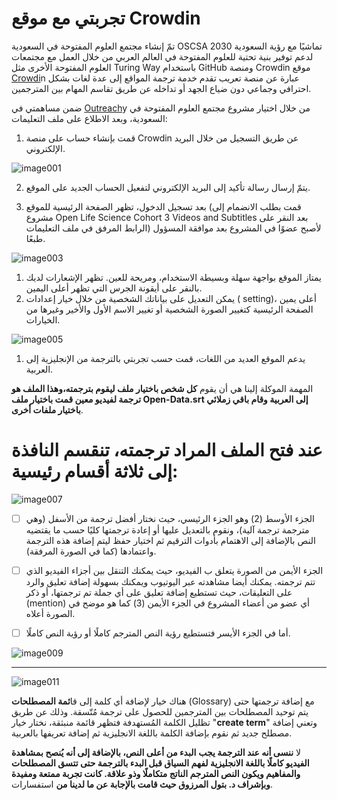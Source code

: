 # تجربتي مع موقع Crowdin 
 
 تمّ إنشاء مجتمع العلوم المفتوحة في السعودية OSCSA تماشيًا مع رؤية السعودية 2030 لدعم توفير بنية تحتية للعلوم المفتوحة في العالم العربي من خلال العمل مع مجتمعات العلوم المفتوحة الأخرى مثل  Turing Way  باستخدام  GitHub ومنصة Crowdin
موقع[ Crowdi](https://crowdin.com/)n عبارة عن منصة تعريب تقدم خدمة ترجمة المواقع إلى عدة لغات بشكل احترافي وجماعي دون ضياع الجهد أو تداخله عن طريق تقاسم المهام بين المترجمين.

ضمن مساهمتي في [Outreach](https://outreachy.com/)y  من خلال اختيار مشروع مجتمع العلوم المفتوحة في السعودية، وبعد الاطلاع على ملف التعليمات:
1. قمت بإنشاء حساب على منصة Crowdin عن طريق التسجيل من خلال البريد الإلكتروني. 

![image001](https://user-images.githubusercontent.com/31999574/199712779-2d9516a5-c475-4dc0-a330-785aedf2c5be.png)

2. يتمّ إرسال رسالة تأكيد إلى البريد الإلكتروني لتفعيل الحساب الجديد على الموقع.

1. بعد تسجيل الدخول، 
تظهر الصفحة الرئيسية للموقع (قمت بطلب الانضمام إلى مشروع Open Life Science Cohort 3 Videos and Subtitles بعد النقر على الرابط المرفق في ملف التعليمات)  لأصبح عضوًا في المشروع بعد موافقة المسؤول طبعًا.
 
![image003](https://user-images.githubusercontent.com/31999574/199713362-c5dc7682-f148-4225-8f4d-4961d0ecd588.png)

1. يمتاز الموقع بواجهة سهلة وبسيطة الاستخدام، ومريحة للعين. 
            تظهر الإشعارات لديك بالنقر على أيقونة الجرس التي تظهر أعلى اليمين.
1. يمكن التعديل على بياناتك الشخصية من خلال خيار إعدادات ( setting)، أعلى يمين الصفحة الرئيسية كتغيير الصورة الشخصية أو تغيير الاسم الأول والأخير وغيرها من الخيارات. 
 
![image005](https://user-images.githubusercontent.com/31999574/199713480-00146e0a-5bab-4402-a20c-21287d1a9701.png)

1. يدعم الموقع العديد من اللغات، قمت حسب تجربتي بالترجمة من الإنجليزية إلى العربية.

المهمة الموكلة إلينا هي أن يقوم **كل شخص باختيار ملف ليقوم بترجمته،وهذا الملف هو ترجمة لفيديو معين قمت باختيار ملف Open-Data.srt إلى العربية وقام باقي زملائي باختيار ملفات أخرى**.

# عند فتح الملف المراد ترجمته، تنقسم النافذة إلى ثلاثة أقسام رئيسية:
![image007](https://user-images.githubusercontent.com/31999574/199715144-83da7733-b8fc-46d6-8d12-22d84e923a90.png)
* [ ] الجزء الأوسط (2) وهو الجزء الرئيسي، حيث نختار أفضل ترجمة من الأسفل (وهي مترجمة ترجمة آلية)، ونقوم بالتعديل عليها أو إعادة ترجمتها كليًا حسب ما يقتضيه النص بالإضافة إلى الاهتمام بأدوات الترقيم ثم اختيار حفظ ليتم إضافة هذه الترجمة واعتمادها (كما في الصورة المرفقة). 

* [ ] الجزء الأيمن من الصورة يتعلق ب الفيديو، حيث يمكنك التنقل بين أجزاء الفيديو الذي تتم ترجمته. يمكنك أيضا مشاهدته عبر اليوتيوب ويمكنك بسهولة إضافة تعليق والرد على التعليقات، حيث تستطيع إضافة تعليق على أي جملة تم ترجمتها، أو ذكر (mention) أي عضو من أعضاء المشروع في الجزء الأيمن (3) كما هو موضح في الصورة أعلاه. 
* [ ] أما في الجزء الأيسر فتستطيع رؤية النص المترجم كاملًا أو رؤية النص كاملًا. 

![image009](https://user-images.githubusercontent.com/31999574/199715151-5c1506d5-4f07-473a-b1d2-ad7778650bb1.png)

------------------------------------------
![image011](https://user-images.githubusercontent.com/31999574/199715157-d54e0e61-189a-4a48-a209-263e531885bd.png)

  هناك خيار لإضافة أي كلمة إلى قا**ئمة المصطلحات** (Glossary)  مع  إضافة ترجمتها حتى يتم توحيد المصطلحات بين المترجمين للحصول على ترجمة مُتّسقة. وذلك عن طريق تظليل الكلمة المُستهدفة فتظهر قائمة منبثقة، نختار خيار "**create term**" وتعني إضافة مصطلح جديد ثم نقوم بإضافة الكلمة باللغة الانجليزية ثم إضافة تعريفها بالعربية.
  
  
  
  لا **ننسى أنه عند الترجمة يجب** **البدء من أعلى النص، بالإضافة إلى أنه يُنصح بمشاهدة الفيديو كاملًا باللغة الانجليزية لفهم السياق قبل البدء بالترجمة حتى تتسق المصطلحات والمفاهيم ويكون النص المترجم الناتج متكاملًا وذو علاقة.
كانت تجربة ممتعة ومفيدة وبإشراف د. بتول المرزوق حيث قامت بالإجابة عن  ما لدينا من** استفسارات.

